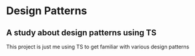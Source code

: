 # Design Patterns

## A study about design patterns using TS

This project is just me using TS to get familiar with various design patterns 